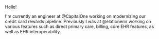 Hello!

I'm currently an engineer at @CapitalOne working on modernizing our credit card rewards pipeline. Previously I was at @elationemr working on various features such as direct primary care, billing, core EHR features, as well as EHR interoperability. 
